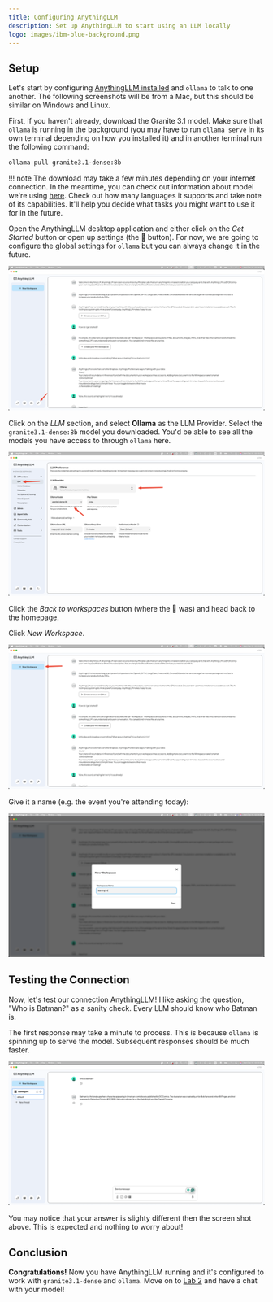 ```yaml
---
title: Configuring AnythingLLM
description: Set up AnythingLLM to start using an LLM locally
logo: images/ibm-blue-background.png
---
```


## Setup

Let's start by configuring [AnythingLLM installed](../pre-work/README.md#anythingllm) and `ollama` to talk to one another. The following screenshots will be from a Mac, but this should be similar on Windows and Linux.

First, if you haven't already, download the Granite 3.1 model. Make sure that `ollama` is running in the background (you may have to run `ollama serve` in its own terminal depending on how you installed it) and in another terminal run the following command:

```bash
ollama pull granite3.1-dense:8b
```

!!! note
    The download may take a few minutes depending on your internet connection. In the meantime, you can check out information about model we're using [here](https://ollama.com/library/granite3.1-dense). Check out how many languages it supports and take note of its capabilities. It'll help you decide what tasks you might want to use it for in the future.

Open the AnythingLLM desktop application and either click on the *Get Started* button or open up settings (the 🔧 button). For now, we are going to configure the global settings for `ollama` but you can always change it in the future.

![wrench icon](../images/anythingllm_wrench_icon.png)

Click on the *LLM* section, and select **Ollama** as the LLM Provider. Select the `granite3.1-dense:8b` model you downloaded. You'd be able to see all the models you have access to through `ollama` here.

![llm configuration](../images/anythingllm_llm_config.png)

Click the *Back to workspaces* button (where the 🔧 was) and head back to the homepage.

Click *New Workspace*.

![new workspace](../images/anythingllm_new_workspace.png)

Give it a name (e.g. the event you're attending today):

![naming new workspace](../images/anythingllm_naming_workspace.png)

## Testing the Connection

Now, let's test our connection AnythingLLM! I like asking the question, "Who is Batman?" as a sanity check. Every LLM should know who Batman is.

The first response may take a minute to process. This is because `ollama` is spinning up to serve the model. Subsequent responses should be much faster.

![who is batman](../images/anythingllm_who_is_batman.png)

You may notice that your answer is slighty different then the screen shot above. This is expected and nothing to worry about!

## Conclusion

**Congratulations!** Now you have AnythingLLM running and it's configured to work with `granite3.1-dense` and `ollama`. Move on to [Lab 2](https://ibm.github.io/opensource-ai-workshop/lab-2/) and have a chat with your model!

<script data-goatcounter="https://tracker.asgharlabs.io/count"
        async src="//tracker.asgharlabs.io/count.js"></script>
